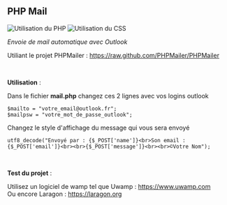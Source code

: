 <h2>PHP Mail</h2>
<a title="Utilisation du PHP"><img alt="Utilisation du PHP" src="https://img.shields.io/badge/PHP-Utilisation%20du%20PHP-purple"></a>
<a title="Utilisation du CSS"><img alt="Utilisation du CSS" src="https://img.shields.io/badge/CSS-Utilisation%20du%20CSS-red"></a>
  
  <br>
  
*Envoie de mail automatique avec Outlook*

Utiliant le projet PHPMailer : https://raw.github.com/PHPMailer/PHPMailer

<br>

__Utilisation__ :

Dans le fichier __mail.php__ changez ces 2 lignes avec vos logins outlook

```
$mailto = "votre_email@outlook.fr";
$mailpsw = "votre_mot_de_passe_outlook";
```

Changez le style d'affichage du message qui vous sera envoyé

```
utf8_decode("Envoyé par : {$_POST['name']}<br>Son email : {$_POST['email']}<br><br>{$_POST['message']}<br><br>©Votre Nom");
```

<br>

__Test du projet__ :

Utilisez un logiciel de wamp tel que Uwamp : https://www.uwamp.com
<br>
Ou encore Laragon : https://laragon.org
